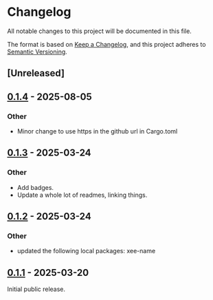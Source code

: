 # Changelog

All notable changes to this project will be documented in this file.

The format is based on [Keep a Changelog](https://keepachangelog.com/en/1.0.0/),
and this project adheres to [Semantic Versioning](https://semver.org/spec/v2.0.0.html).

## [Unreleased]

## [0.1.4](https://github.com/Paligo/xee/compare/xee-xpath-ast-v0.1.3...xee-xpath-ast-v0.1.4) - 2025-08-05

### Other

- Minor change to use https in the github url in Cargo.toml

## [0.1.3](https://github.com/Paligo/xee/compare/xee-xpath-ast-v0.1.2...xee-xpath-ast-v0.1.3) - 2025-03-24

### Other

- Add badges.
- Update a whole lot of readmes, linking things.

## [0.1.2](https://github.com/Paligo/xee/compare/xee-xpath-ast-v0.1.1...xee-xpath-ast-v0.1.2) - 2025-03-24

### Other

- updated the following local packages: xee-name

## [0.1.1](https://github.com/Paligo/xee/releases/tag/xee-xpath-ast-v0.1.1) - 2025-03-20

Initial public release.